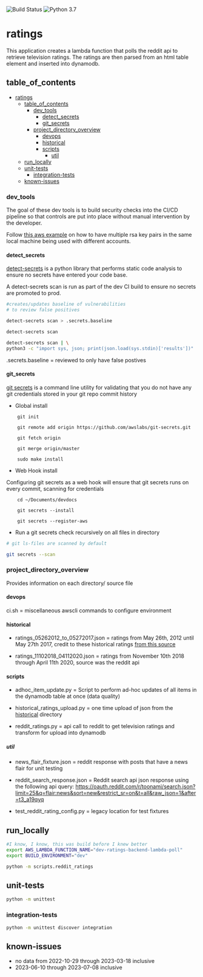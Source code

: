 ![Build Status](https://codebuild.us-east-1.amazonaws.com/badges?uuid=eyJlbmNyeXB0ZWREYXRhIjoiNWRzcDRZemNOTTZVM1F1ZVNZb2J6UG1ZMFdPWnRobytweG9aOE81RTgyTXlEeFg1RDcvQWFlWm96OXpQSTBBZ0VQNTFDeEJweWdtcU9ORTBYSVRGTmQ4PSIsIml2UGFyYW1ldGVyU3BlYyI6IjRIRExOZk5ZRnFZdFdRVE0iLCJtYXRlcmlhbFNldFNlcmlhbCI6MX0%3D&branch=master) ![Python 3.7](https://img.shields.io/badge/python-3.7-blue.svg)

# ratings

This application creates a lambda function that polls the reddit api to retrieve television ratings. The ratings are then parsed from an html table element and inserted into dynamodb. 


## table_of_contents


- [ratings](#ratings)
  - [table\_of\_contents](#table_of_contents)
    - [dev\_tools](#dev_tools)
      - [detect\_secrets](#detect_secrets)
      - [git\_secrets](#git_secrets)
    - [project\_directory\_overview](#project_directory_overview)
      - [devops](#devops)
      - [historical](#historical)
      - [scripts](#scripts)
        - [util](#util)
  - [run\_locally](#run_locally)
  - [unit-tests](#unit-tests)
    - [integration-tests](#integration-tests)
  - [known-issues](#known-issues)





### dev_tools

The goal of these dev tools is to build security checks into the CI/CD pipeline so that controls are put into place without manual intervention by the developer.

Follow [this aws example](https://forums.aws.amazon.com/thread.jspa?threadID=228206) on how to have multiple rsa key pairs in the same local machine being used with different accounts.


#### detect_secrets
[detect-secrets](https://github.com/Yelp/detect-secrets) is a python library that performs static code analysis to ensure no secrets have entered your code base.

A detect-secrets scan is run as part of the dev CI build to ensure no secrets are promoted to prod. 

```bash
#creates/updates baseline of vulnerabilities 
# to review false positives

detect-secrets scan > .secrets.baseline
```

```bash
detect-secrets scan

detect-secrets scan | \
python3 -c "import sys, json; print(json.load(sys.stdin)['results'])"
```


.secrets.baseline = reviewed to only have false postives 

#### git_secrets

[git secrets](https://github.com/awslabs/git-secrets.git) is a command line utility for validating that you do not have any git credentials stored in your git repo commit history



- Global install

```
    git init

    git remote add origin https://github.com/awslabs/git-secrets.git

    git fetch origin

    git merge origin/master

    sudo make install
```

- Web Hook install

Configuring git secrets as a web hook will ensure that git secrets runs on every commit, scanning for credentials
```
    cd ~/Documents/devdocs

    git secrets --install

    git secrets --register-aws
```



- Run a git secrets check recursively on all files in directory

```bash
# git ls-files are scanned by default

git secrets --scan 
```


### project_directory_overview
Provides information on each directory/ source file


#### devops

ci.sh = miscellaneous awscli commands to configure environment



#### historical
- ratings_05262012_to_05272017.json = ratings from May 26th, 2012 until May 27th 2017, credit to these historical ratings [from this source](https://github.com/FOSSforlife/toonami_ratings)
  
- ratings_11102018_04112020.json = ratings from November 10th 2018 through April 11th 2020, source was the reddit api


#### scripts
- adhoc_item_update.py = Script to perform ad-hoc updates of all items in 
  the dynamodb table at once (data quality)
  
- historical_ratings_upload.py = one time upload of json from the [historical](#historical) directory

- reddit_ratings.py = api call to reddit to get television ratings and transform for upload into dynamodb



##### util

- news_flair_fixture.json = reddit response with posts that have a news flair for unit testing
  
- reddit_search_response.json = Reddit search api json response using the
following api query:
https://oauth.reddit.com/r/toonami/search.json?limit=25&q=flair:news&sort=new&restrict_sr=on&t=all&raw_json=1&after=t3_a19qyq

- test_reddit_rating_config.py = legacy location for test fixtures


## run_locally


```bash
#I know, I know, this was build before I knew better
export AWS_LAMBDA_FUNCTION_NAME="dev-ratings-backend-lambda-poll"
export BUILD_ENVIRONMENT="dev"

python -m scripts.reddit_ratings
```


## unit-tests
```bash
python -m unittest
```

### integration-tests

```bash
python -m unittest discover integration
```


## known-issues
- no data from 2022-10-29 through 2023-03-18 inclusive
- 2023-06-10 through 2023-07-08 inclusive